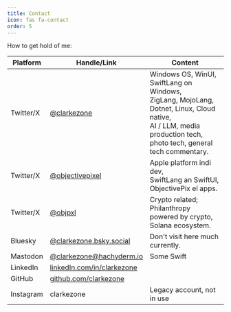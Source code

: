 ```yaml
---
title: Contact
icon: fas fa-contact
order: 5
---
```


How to get hold of me:

| **Platform** | **Handle/Link**                                                  | Content                                                                                                                                                        |
| ------------ | ---------------------------------------------------------------- | -------------------------------------------------------------------------------------------------------------------------------------------------------------- |
| Twitter/X    | [@clarkezone](https://x.com/clarkezone)                          | Windows OS, WinUI, SwiftLang on Windows,<br>ZigLang, MojoLang, Dotnet, Linux, Cloud native,<br>AI / LLM, media production tech,<br>photo tech, general tech commentary. |
| Twitter/X    | [@objectivepixel](https://x.com/objectivepixel)                  | Apple platform indi dev,<br>SwiftLang an SwiftUI, ObjectivePix el apps. |
| Twitter/X    | [@objpxl](https://x.com/objpxl)                                  | Crypto related; Philanthropy powered by crypto,<br>Solana ecosystem. |
| Bluesky      | [@clarkezone.bsky.social](https://@clarkezone.bsky.social)       | Don't visit here much currently. |
| Mastodon     | [@clarkezone@hachyderm.io](mailto:clarkezone@hachyderm.io)       | Some Swift |
| LinkedIn     | [linkedIn.com/in/clarkezone](https://linkedin.com/in/clarkezone) | |
| GitHub       | [github.com/clarkezone](https://github.com/clarkezone)           | |
| Instagram    | clarkezone                                                       | Legacy account, not in use |
